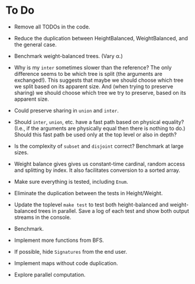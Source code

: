 # To Do

* Remove all TODOs in the code.

* Reduce the duplication between HeightBalanced, WeightBalanced,
  and the general case.

* Benchmark weight-balanced trees. (Vary α.)

* Why is my `inter` sometimes slower than the reference?
  The only difference seems to be which tree is split
    (the arguments are exchanged!).
  This suggests that maybe we should choose which tree we split
  based on its apparent size. And (when trying to preserve sharing)
  we should choose which tree we try to preserve, based on its
  apparent size.

* Could preserve sharing in `union` and `inter`.

* Should `inter`, `union`, etc. have a fast path based on physical equality?
  (I.e., if the arguments are physically equal then there is nothing to do.)
  Should this fast path be used only at the top level or also in depth?

* Is the complexity of `subset` and `disjoint` correct?
  Benchmark at large sizes.

* Weight balance gives gives us constant-time cardinal,
  random access and splitting by index.
  It also facilitates conversion to a sorted array.

* Make sure everything is tested, including `Enum`.

* Eliminate the duplication between the tests in Height/Weight.

* Update the toplevel `make test` to test both height-balanced and
  weight-balanced trees in parallel. Save a log of each test and
  show both output streams in the console.

* Benchmark.

* Implement more functions from BFS.

* If possible, hide `Signatures` from the end user.

* Implement maps without code duplication.

* Explore parallel computation.
